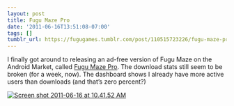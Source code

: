 ```yaml
---
layout: post
title: Fugu Maze Pro
date: '2011-06-16T13:51:08-07:00'
tags: []
tumblr_url: https://fugugames.tumblr.com/post/110515723226/fugu-maze-pro
---
```

I finally got around to releasing an ad-free version of Fugu Maze on the Android Market, called [Fugu Maze Pro](https://market.android.com/details?id=com.technicat.FuguMazePro). The download stats still seem to be broken (for a week, now). The dashboard shows I already have more active users than downloads (and that’s zero percent?)

[![](http://itshardtofondlepenguins.com/wp-content/uploads/2011/06/Screen-shot-2011-06-16-at-10.41.52-AM.png "Screen shot 2011-06-16 at 10.41.52 AM")](http://itshardtofondlepenguins.com/wp-content/uploads/2011/06/Screen-shot-2011-06-16-at-10.41.52-AM.png)

